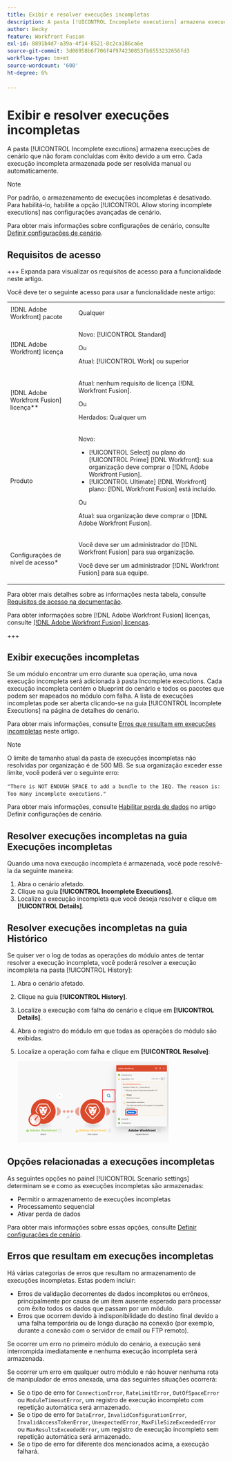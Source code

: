 ```yaml
---
title: Exibir e resolver execuções incompletas
description: A pasta [!UICONTROL Incomplete executions] armazena execuções de cenário que não foram concluídas com êxito devido a um erro. Cada execução incompleta armazenada pode ser resolvida manual ou automaticamente.
author: Becky
feature: Workfront Fusion
exl-id: 8891b4d7-a39a-4f14-8521-8c2ca186ca6e
source-git-commit: 3d06958b6f706f4f974230853fb6553232656fd3
workflow-type: tm+mt
source-wordcount: '600'
ht-degree: 6%

---
```


# Exibir e resolver execuções incompletas

A pasta [!UICONTROL Incomplete executions] armazena execuções de cenário que não foram concluídas com êxito devido a um erro. Cada execução incompleta armazenada pode ser resolvida manual ou automaticamente.

>[!NOTE]
>
>Por padrão, o armazenamento de execuções incompletas é desativado. Para habilitá-lo, habilite a opção [!UICONTROL Allow storing incomplete executions] nas configurações avançadas de cenário.
>
>Para obter mais informações sobre configurações de cenário, consulte [Definir configurações de cenário](/help/workfront-fusion/create-scenarios/config-scenarios-settings/configure-scenario-settings.md).

## Requisitos de acesso

+++ Expanda para visualizar os requisitos de acesso para a funcionalidade neste artigo.

Você deve ter o seguinte acesso para usar a funcionalidade neste artigo:

<table style="table-layout:auto">
 <col> 
 <col> 
 <tbody> 
  <tr> 
   <td role="rowheader">[!DNL Adobe Workfront] pacote</td> 
   <td> <p>Qualquer</p> </td> 
  </tr> 
  <tr data-mc-conditions=""> 
   <td role="rowheader">[!DNL Adobe Workfront] licença</td> 
   <td> <p>Novo: [!UICONTROL Standard]</p><p>Ou</p><p>Atual: [!UICONTROL Work] ou superior</p> </td> 
  </tr> 
  <tr> 
   <td role="rowheader">[!DNL Adobe Workfront Fusion] licença**</td> 
   <td>
   <p>Atual: nenhum requisito de licença [!DNL Workfront Fusion].</p>
   <p>Ou</p>
   <p>Herdados: Qualquer um </p>
   </td> 
  </tr> 
  <tr> 
   <td role="rowheader">Produto</td> 
   <td>
   <p>Novo:</p> <ul><li>[!UICONTROL Select] ou plano do [!UICONTROL Prime] [!DNL Workfront]: sua organização deve comprar o [!DNL Adobe Workfront Fusion].</li><li>[!UICONTROL Ultimate] [!DNL Workfront] plano: [!DNL Workfront Fusion] está incluído.</li></ul>
   <p>Ou</p>
   <p>Atual: sua organização deve comprar o [!DNL Adobe Workfront Fusion].</p>
   </td> 
  </tr>
  <tr data-mc-conditions=""> 
   <td role="rowheader">Configurações de nível de acesso*</td> 
   <td> 
     <p>Você deve ser um administrador do [!DNL Workfront Fusion] para sua organização.</p>
     <p>Você deve ser um administrador [!DNL Workfront Fusion] para sua equipe.</p>
   </td> 
  </tr> 
   </td> 
  </tr> 
 </tbody> 
</table>

Para obter mais detalhes sobre as informações nesta tabela, consulte [Requisitos de acesso na documentação](/help/workfront-fusion/references/licenses-and-roles/access-level-requirements-in-documentation.md).

Para obter informações sobre [!DNL Adobe Workfront Fusion] licenças, consulte [[!DNL Adobe Workfront Fusion] licenças](/help/workfront-fusion/set-up-and-manage-workfront-fusion/licensing-operations-overview/license-automation-vs-integration.md).

+++

## Exibir execuções incompletas

Se um módulo encontrar um erro durante sua operação, uma nova execução incompleta será adicionada à pasta Incomplete executions. Cada execução incompleta contém o blueprint do cenário e todos os pacotes que podem ser mapeados no módulo com falha. A lista de execuções incompletas pode ser aberta clicando-se na guia [!UICONTROL Incomplete Executions] na página de detalhes do cenário.

<!--

![](assets/incomplete-executions-tab-350x102.png)

-->

Para obter mais informações, consulte [Erros que resultam em execuções incompletas](#errors-resulting-into-incomplete-executions) neste artigo.

>[!NOTE]
>
>O limite de tamanho atual da pasta de execuções incompletas não resolvidas por organização é de 500 MB. Se sua organização exceder esse limite, você poderá ver o seguinte erro:
>
>`"There is NOT ENOUGH SPACE to add a bundle to the IEQ. The reason is: Too many incomplete executions."`
>
>Para obter mais informações, consulte [Habilitar perda de dados](/help/workfront-fusion/create-scenarios/config-scenarios-settings/configure-scenario-settings.md#enable-data-loss) no artigo Definir configurações de cenário.


## Resolver execuções incompletas na guia Execuções incompletas

Quando uma nova execução incompleta é armazenada, você pode resolvê-la da seguinte maneira:

1. Abra o cenário afetado.
1. Clique na guia **[!UICONTROL Incomplete Executions]**.
1. Localize a execução incompleta que você deseja resolver e clique em **[!UICONTROL Details]**.


## Resolver execuções incompletas na guia Histórico

Se quiser ver o log de todas as operações do módulo antes de tentar resolver a execução incompleta, você poderá resolver a execução incompleta na pasta [!UICONTROL History]:

1. Abra o cenário afetado.
1. Clique na guia **[!UICONTROL History]**.
1. Localize a execução com falha do cenário e clique em **[!UICONTROL Details]**.
1. Abra o registro do módulo em que todas as operações do módulo são exibidas.
1. Localize a operação com falha e clique em **[!UICONTROL Resolve]**:

   ![](assets/resolve-btn-350x188.png)

## Opções relacionadas a execuções incompletas

As seguintes opções no painel [!UICONTROL Scenario settings] determinam se e como as execuções incompletas são armazenadas:

* Permitir o armazenamento de execuções incompletas
* Processamento sequencial
* Ativar perda de dados

Para obter mais informações sobre essas opções, consulte [Definir configurações de cenário](/help/workfront-fusion/create-scenarios/config-scenarios-settings/configure-scenario-settings.md).

## Erros que resultam em execuções incompletas

Há várias categorias de erros que resultam no armazenamento de execuções incompletas. Estas podem incluir:

* Erros de validação decorrentes de dados incompletos ou errôneos, principalmente por causa de um item ausente esperado para processar com êxito todos os dados que passam por um módulo.
* Erros que ocorrem devido à indisponibilidade do destino final devido a uma falha temporária ou de longa duração na conexão (por exemplo, durante a conexão com o servidor de email ou FTP remoto).

Se ocorrer um erro no primeiro módulo do cenário, a execução será interrompida imediatamente e nenhuma execução incompleta será armazenada.

Se ocorrer um erro em qualquer outro módulo e não houver nenhuma rota de manipulador de erros anexada, uma das seguintes situações ocorrerá:

* Se o tipo de erro for `ConnectionError`, `RateLimitError`, `OutOfSpaceError` ou `ModuleTimeoutError`, um registro de execução incompleto com repetição automática será armazenado.
* Se o tipo de erro for `DataError`, `InvalidConfigurationError`, `InvalidAccessTokenError`, `UnexpectedError`, `MaxFileSizeExceededError` ou `MaxResultsExceededError`, um registro de execução incompleto sem repetição automática será armazenado.
* Se o tipo de erro for diferente dos mencionados acima, a execução falhará.
